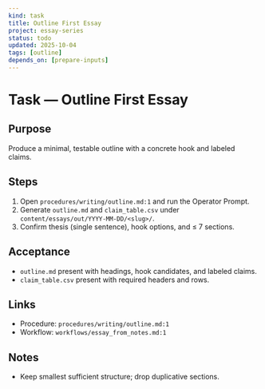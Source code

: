 ```yaml
---
kind: task
title: Outline First Essay
project: essay-series
status: todo
updated: 2025-10-04
tags: [outline]
depends_on: [prepare-inputs]
---
```


# Task — Outline First Essay

## Purpose
Produce a minimal, testable outline with a concrete hook and labeled claims.

## Steps
1. Open `procedures/writing/outline.md:1` and run the Operator Prompt.
2. Generate `outline.md` and `claim_table.csv` under `content/essays/out/YYYY-MM-DD/<slug>/`.
3. Confirm thesis (single sentence), hook options, and ≤ 7 sections.

## Acceptance
- `outline.md` present with headings, hook candidates, and labeled claims.
- `claim_table.csv` present with required headers and rows.

## Links
- Procedure: `procedures/writing/outline.md:1`
- Workflow: `workflows/essay_from_notes.md:1`

## Notes
- Keep smallest sufficient structure; drop duplicative sections.


